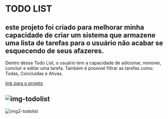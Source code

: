 # TODO LIST

este projeto foi criado para melhorar minha capacidade de criar um sistema que armazene uma lista de tarefas para o usuário não acabar se esquecendo de seus afazeres.
---
Dentro desse Todo List, o usuário tem a capacidade de adicionar, remover, concluir e editar uma tarefa. Também é possível filtrar as tarefas como: Todas, Concluidas e Ativas.

[link para o projeto](https://todo-list-mu-self.vercel.app)

![img-todolist](https://github.com/Feliperosscoder/TodoList/assets/110745949/9fa96fca-3fa3-4830-aa44-dac1e5253311)
---
![img2-todolist](https://github.com/Feliperosscoder/TodoList/assets/110745949/6bb521ab-653b-4dbd-81e6-20dd98f28c16)
